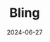 ---  
layout: startup_page  
title: "Bling"  
id: "bling.de"  
permalink: "/blingbling.de06272024/"  
website: "https://www.bling.de/"  
funding_round: "Series A"  
funding_amount: "$12M"  
investors: "Owl Venture, Neosfer, PEAK, Angel Invest"  
about: "Bling is a Berlin-based family fintech app offering educational, family-friendly digital solutions for payment, investment, and mobile communications. It aims to improve financial and media literacy for families through simple visualizations and educational information within the app and on social media. The app also includes features like a pocket money card, task and shopping planner, and family-friendly mobile phone plans."  
markets: "Fintech, EdTech, Financial Services"  
hq: "Berlin, Berlin, Germany"  
founded_year: "2021"  
linkedin: "https://de.linkedin.com/company/bling-official"  
twitter: ""  
instagram: ""  
facebook: "https://www.facebook.com/blingcardundapp"  
crunchbase: "https://www.crunchbase.com/organization/bling-services-gmbh"  
pitchbook: "https://pitchbook.com/profiles/company/491727-16"  

date_display: "27-Jun-2024"  
date: "2024-06-27"

# SEO Optimization  
meta_title: "Bling - Series A Funding ($12M)"  
meta_description: "Bling, Bling is a Berlin-based family fintech app offering educational, family-friendly digital solutions for payment, investment, and mobile communications...."  
meta_keywords: "Bling, Fintech, EdTech, Financial Services, Series A funding"  
canonical_url: "https://startup.projectstartups.com/blingbling.de06272024/"  
---
